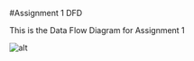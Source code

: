 #Assignment 1 DFD 

This is the Data Flow Diagram for Assignment 1  

![alt](https://cloud.githubusercontent.com/assets/21317448/19222808/4a4444ea-8e26-11e6-9a02-504fec5db63f.png)

